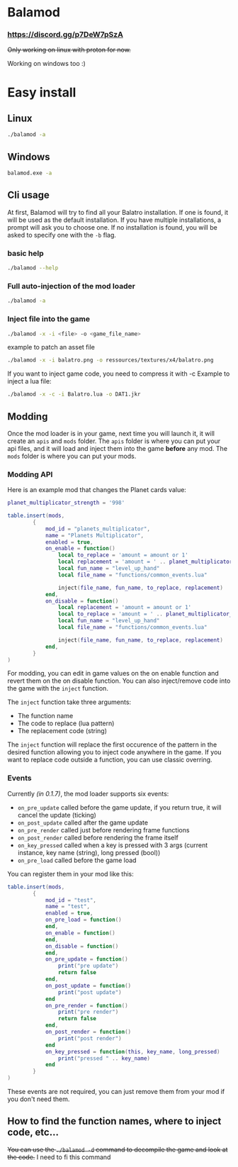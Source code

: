 # Balamod

### https://discord.gg/p7DeW7pSzA

~~Only working on linux with proton for now.~~
  
Working on windows too :)

# Easy install 
## Linux
```bash
./balamod -a
```
## Windows
```cmd
balamod.exe -a
```

## Cli usage

At first, Balamod will try to find all your Balatro installation.
If one is found, it will be used as the default installation.
If you have multiple installations, a prompt will ask you to choose one.
If no installation is found, you will be asked to specify one with the `-b` flag.

### basic help
```bash
./balamod --help
```

### Full auto-injection of the mod loader
```bash
./balamod -a
```

### Inject file into the game
```bash
./balamod -x -i <file> -o <game_file_name>
```
example to patch an asset file
```bash
./balamod -x -i balatro.png -o ressources/textures/x4/balatro.png
```
If you want to inject game code, you need to compress it with -c
Example to inject a lua file:
```bash
./balamod -x -c -i Balatro.lua -o DAT1.jkr
```

## Modding
Once the mod loader is in your game, next time you will launch it, it will create an `apis` and `mods` folder.
The `apis` folder is where you can put your api files, and it will load and inject them into the game **before** any mod.
The `mods` folder is where you can put your mods.

### Modding API
Here is an example mod that changes the Planet cards value:
```lua
planet_multiplicator_strength = '998'

table.insert(mods,
        {
            mod_id = "planets_multiplicator",
            name = "Planets Multiplicator",
            enabled = true,
            on_enable = function()
                local to_replace = 'amount = amount or 1'
                local replacement = 'amount = ' .. planet_multiplicator_strength
                local fun_name = "level_up_hand"
                local file_name = "functions/common_events.lua"

                inject(file_name, fun_name, to_replace, replacement)
            end,
            on_disable = function()
                local replacement = 'amount = amount or 1'
                local to_replace = 'amount = ' .. planet_multiplicator_strength
                local fun_name = "level_up_hand"
                local file_name = "functions/common_events.lua"

                inject(file_name, fun_name, to_replace, replacement)
            end,
        }
)
```

For modding, you can edit in game values on the on enable function and revert them on the on disable function.
You can also inject/remove code into the game with the `inject` function.

The `inject` function take three arguments:
- The function name
- The code to replace (lua pattern)
- The replacement code (string)

The `inject` function will replace the first occurence of the pattern in the desired function allowing you to inject code anywhere in the game.
If you want to replace code outside a function, you can use classic overring.

### Events
Currently *(in 0.1.7)*, the mod loader supports six events:
- `on_pre_update` called before the game update, if you return true, it will cancel the update (ticking)
- `on_post_update` called after the game update
- `on_pre_render` called just before rendering frame functions
- `on_post_render` called before rendering the frame itself
- `on_key_pressed` called when a key is pressed with 3 args (current instance, key name (string), long pressed (bool))
- `on_pre_load` called before the game load

You can register them in your mod like this:
```lua
table.insert(mods,
        {
            mod_id = "test",
            name = "test",
            enabled = true,
            on_pre_load = function()
            end,
            on_enable = function()
            end,
            on_disable = function()
            end,
            on_pre_update = function()
                print("pre update")
                return false
            end,
            on_post_update = function()
                print("post update")
            end
            on_pre_render = function()
                print("pre render")
                return false
            end,
            on_post_render = function()
                print("post render")
            end
            on_key_pressed = function(this, key_name, long_pressed)
                print("pressed " .. key_name)
            end
        }
)
```

These events are not required, you can just remove them from your mod if you don't need them.

## How to find the function names, where to inject code, etc...
~~You can use the `./balamod -d` command to decompile the game and look at the code.~~
I need to fi this command
